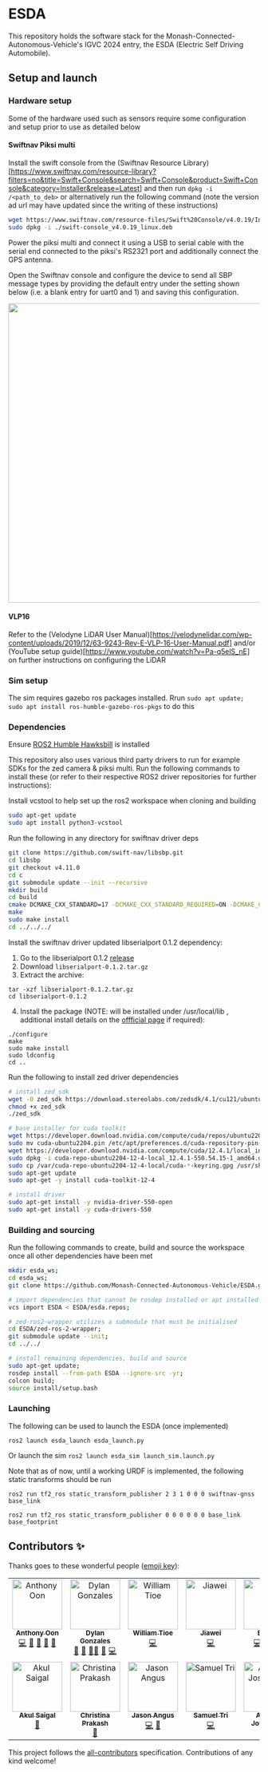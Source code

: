 # ESDA

This repository holds the software stack for the Monash-Connected-Autonomous-Vehicle's IGVC 2024 entry, the ESDA (Electric Self Driving Automobile).

## Setup and launch

### Hardware setup
Some of the hardware used such as sensors require some configuration and setup prior to use as detailed below

#### Swiftnav Piksi multi

Install the swift console from the (Swiftnav Resource Library)[https://www.swiftnav.com/resource-library?filters=no&title=Swift+Console&search=Swift+Console&product=Swift+Console&category=Installer&release=Latest] and then run `dpkg -i /<path_to_deb>` or alternatively run the following command (note the version ad url may have updated since the writing of these instructions)

```bash
wget https://www.swiftnav.com/resource-files/Swift%20Console/v4.0.19/Installer/swift-console_v4.0.19_linux.deb
sudo dpkg -i ./swift-console_v4.0.19_linux.deb
```

Power the piksi multi and connect it using a USB to serial cable with the serial end connected to the piksi's RS2321 port and additionally connect the GPS antenna.

Open the Swiftnav console and configure the device to send all SBP message types by providing the default entry under the setting shown below (i.e. a blank entry for uart0 and 1) and saving this configuration.

<img src="https://github.com/Monash-Connected-Autonomous-Vehicle/ESDA/assets/95030427/81fa61b8-cd54-43f5-920d-01fb0c87cede" width="600"/>

#### VLP16

Refer to the (Velodyne LiDAR User Manual)[https://velodynelidar.com/wp-content/uploads/2019/12/63-9243-Rev-E-VLP-16-User-Manual.pdf] and/or (YouTube setup guide)[https://www.youtube.com/watch?v=Pa-q5elS_nE] on further instructions on configuring the LiDAR

### Sim setup

The sim requires gazebo ros packages installed. Rrun `sudo apt update; sudo apt install ros-humble-gazebo-ros-pkgs` to do this

### Dependencies
Ensure [ROS2 Humble Hawksbill](https://docs.ros.org/en/humble/Installation/Ubuntu-Install-Debians.html) is installed

This repository also uses various third party drivers to run for example SDKs for the zed camera & piksi multi.
Run the following commands to install these (or refer to their respective ROS2 driver repositories for further instructions):

Install vcstool to help set up the ros2 workspace when cloning and building
```bash
sudo apt-get update
sudo apt install python3-vcstool
```

Run the following in any directory for swiftnav driver deps
```bash
git clone https://github.com/swift-nav/libsbp.git
cd libsbp
git checkout v4.11.0
cd c
git submodule update --init --recursive
mkdir build
cd build
cmake DCMAKE_CXX_STANDARD=17 -DCMAKE_CXX_STANDARD_REQUIRED=ON -DCMAKE_CXX_EXTENSIONS=OFF ../ 
make
sudo make install
cd ../../../
```

Install the swiftnav driver updated libserialport 0.1.2 dependency:
1. Go to the libserialport 0.1.2 [release](https://github.com/sigrokproject/libserialport/releases/tag/libserialport-0.1.2)
2. Download `libserialport-0.1.2.tar.gz`
3. Extract the archive:
```
tar -xzf libserialport-0.1.2.tar.gz
cd libserialport-0.1.2
```
4. Install the package (NOTE: will be installed under /usr/local/lib , additional install details on the [offficial page](https://sigrok.org/wiki/Linux#Installing_the_requirements) if required):
```
./configure
make
sudo make install
sudo ldconfig
cd ..
```

Run the following to install zed driver dependencies
```bash
# install zed_sdk
wget -O zed_sdk https://download.stereolabs.com/zedsdk/4.1/cu121/ubuntu22
chmod +x zed_sdk
./zed_sdk

# base installer for cuda toolkit
wget https://developer.download.nvidia.com/compute/cuda/repos/ubuntu2204/x86_64/cuda-ubuntu2204.pin
sudo mv cuda-ubuntu2204.pin /etc/apt/preferences.d/cuda-repository-pin-600
wget https://developer.download.nvidia.com/compute/cuda/12.4.1/local_installers/cuda-repo-ubuntu2204-12-4-local_12.4.1-550.54.15-1_amd64.deb
sudo dpkg -i cuda-repo-ubuntu2204-12-4-local_12.4.1-550.54.15-1_amd64.deb
sudo cp /var/cuda-repo-ubuntu2204-12-4-local/cuda-*-keyring.gpg /usr/share/keyrings/
sudo apt-get update
sudo apt-get -y install cuda-toolkit-12-4

# install driver
sudo apt-get install -y nvidia-driver-550-open
sudo apt-get install -y cuda-drivers-550
```

### Building and sourcing

Run the following commands to create, build and source the workspace once all 
other dependencies have been met

```bash
mkdir esda_ws;
cd esda_ws;
git clone https://github.com/Monash-Connected-Autonomous-Vehicle/ESDA.git;

# import dependencies that cannot be rosdep installed or apt installed
vcs import ESDA < ESDA/esda.repos; 

# zed-ros2-wrapper utilizes a submodule that must be initialised
cd ESDA/zed-ros-2-wrapper;
git submodule update --init;
cd ../../

# install remaining dependencies, build and source
sudo apt-get update; 
rosdep install --from-path ESDA --ignore-src -yr;
colcon build;
source install/setup.bash
```

### Launching

The following can be used to launch the ESDA (once implemented)

`ros2 launch esda_launch esda_launch.py`

Or launch the sim
`ros2 launch esda_sim launch_sim.launch.py`

Note that as of now, until a working URDF is implemented, the following static transforms should be run

`ros2 run tf2_ros static_transform_publisher 2 3 1 0 0 0 swiftnav-gnss base_link`

`ros2 run tf2_ros static_transform_publisher 0 0 0 0 0 0 base_link base_footprint`

## Contributors ✨

Thanks goes to these wonderful people ([emoji key](https://allcontributors.org/docs/en/emoji-key)):

<!-- ALL-CONTRIBUTORS-LIST:START - Do not remove or modify this section -->
<!-- prettier-ignore-start -->
<!-- markdownlint-disable -->
<table>
  <tbody>
    <tr>
      <td align="center" valign="top" width="20%"><a href="https://github.com/AnthonyZhOon"><img src="https://avatars.githubusercontent.com/u/126740410?v=4?s=100" width="100px;" alt="Anthony Oon"/><br /><sub><b>Anthony Oon</b></sub></a><br /><a href="https://github.com/MOnash-Connected-Autonomous-Vehicle/ESDA/commits?author=AnthonyZhOon" title="Code">💻</a> <a href="#ideas-AnthonyZhOon" title="Ideas, Planning, & Feedback">🤔</a> <a href="#projectManagement-AnthonyZhOon" title="Project Management">📆</a> <a href="#question-AnthonyZhOon" title="Answering Questions">💬</a> <a href="#design-AnthonyZhOon" title="Design">🎨</a></td>
      <td align="center" valign="top" width="20%"><a href="https://github.com/dylan-gonzalez"><img src="https://avatars.githubusercontent.com/u/45161987?v=4?s=100" width="100px;" alt="Dylan Gonzales"/><br /><sub><b>Dylan Gonzales</b></sub></a><br /><a href="#design-dylan-gonzalez" title="Design">🎨</a> <a href="#ideas-dylan-gonzalez" title="Ideas, Planning, & Feedback">🤔</a> <a href="#mentoring-dylan-gonzalez" title="Mentoring">🧑‍🏫</a> <a href="#question-dylan-gonzalez" title="Answering Questions">💬</a> <a href="https://github.com/MOnash-Connected-Autonomous-Vehicle/ESDA/commits?author=dylan-gonzalez" title="Code">💻</a></td>
      <td align="center" valign="top" width="20%"><a href="https://github.com/Jokua"><img src="https://avatars.githubusercontent.com/u/47382093?v=4?s=100" width="100px;" alt="William Tioe"/><br /><sub><b>William Tioe</b></sub></a><br /><a href="https://github.com/MOnash-Connected-Autonomous-Vehicle/ESDA/commits?author=Jokua" title="Code">💻</a></td>
      <td align="center" valign="top" width="20%"><a href="https://github.com/Jiawei-Liao"><img src="https://avatars.githubusercontent.com/u/105030837?v=4?s=100" width="100px;" alt="Jiawei"/><br /><sub><b>Jiawei</b></sub></a><br /><a href="https://github.com/MOnash-Connected-Autonomous-Vehicle/ESDA/commits?author=Jiawei-Liao" title="Code">💻</a></td>
      <td align="center" valign="top" width="20%"><a href="https://github.com/AbBaSaMo"><img src="https://avatars.githubusercontent.com/u/95030427?v=4?s=100" width="100px;" alt="Baaset"/><br /><sub><b>Baaset</b></sub></a><br /><a href="https://github.com/MOnash-Connected-Autonomous-Vehicle/ESDA/commits?author=AbBaSaMo" title="Code">💻</a> <a href="#design-AbBaSaMo" title="Design">🎨</a> <a href="#ideas-AbBaSaMo" title="Ideas, Planning, & Feedback">🤔</a> <a href="https://github.com/MOnash-Connected-Autonomous-Vehicle/ESDA/commits?author=AbBaSaMo" title="Documentation">📖</a></td>
    </tr>
    <tr>
      <td align="center" valign="top" width="20%"><a href="https://github.com/Akul-Saigal"><img src="https://avatars.githubusercontent.com/u/108743138?v=4?s=100" width="100px;" alt="Akul Saigal"/><br /><sub><b>Akul Saigal</b></sub></a><br /><a href="#projectManagement-Akul-Saigal" title="Project Management">📆</a></td>
      <td align="center" valign="top" width="20%"><a href="https://github.com/Christina1508"><img src="https://avatars.githubusercontent.com/u/101304772?v=4?s=100" width="100px;" alt="Christina Prakash"/><br /><sub><b>Christina Prakash</b></sub></a><br /><a href="#projectManagement-Christina1508" title="Project Management">📆</a></td>
      <td align="center" valign="top" width="20%"><a href="https://github.com/jang0029"><img src="https://avatars.githubusercontent.com/u/141693960?v=4?s=100" width="100px;" alt="Jason Angus"/><br /><sub><b>Jason Angus</b></sub></a><br /><a href="https://github.com/MOnash-Connected-Autonomous-Vehicle/ESDA/commits?author=jang0029" title="Code">💻</a> <a href="#data-jang0029" title="Data">🔣</a></td>
      <td align="center" valign="top" width="20%"><a href="https://github.com/Credit3"><img src="https://avatars.githubusercontent.com/u/142369108?v=4?s=100" width="100px;" alt="Samuel Tri"/><br /><sub><b>Samuel Tri</b></sub></a><br /><a href="https://github.com/MOnash-Connected-Autonomous-Vehicle/ESDA/commits?author=Credit3" title="Code">💻</a></td>
      <td align="center" valign="top" width="20%"><a href="https://github.com/AndrewJNg"><img src="https://avatars.githubusercontent.com/u/67492441?v=4?s=100" width="100px;" alt="Andrew Joseph Ng"/><br /><sub><b>Andrew Joseph Ng</b></sub></a><br /><a href="https://github.com/MOnash-Connected-Autonomous-Vehicle/ESDA/commits?author=AndrewJNg" title="Tests">⚠️</a></td>
    </tr>
  </tbody>
</table>

<!-- markdownlint-restore -->
<!-- prettier-ignore-end -->

<!-- ALL-CONTRIBUTORS-LIST:END -->

This project follows the [all-contributors](https://github.com/all-contributors/all-contributors) specification. Contributions of any kind welcome!
